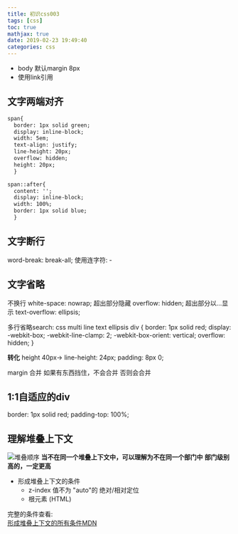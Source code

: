 ```yaml
---
title: 初识css003
tags: [css]
toc: true
mathjax: true
date: 2019-02-23 19:49:40
categories: css
---
```

* body 默认margin 8px
* 使用link引用

## 文字两端对齐
```html
span{
  border: 1px solid green;
  display: inline-block;
  width: 5em;
  text-align: justify;
  line-height: 20px;
  overflow: hidden;
  height: 20px;
  }

span::after{
  content: '';
  display: inline-block;
  width: 100%;
  border: 1px solid blue;
  }

```

## 文字断行
word-break: break-all;
使用连字符: -

## 文字省略
不换行
white-space: nowrap;
超出部分隐藏
overflow: hidden;
超出部分以...显示
text-overflow: ellipsis;

多行省略search:
css multi line text ellipsis
div {
border: 1px solid red;
display: -webkit-box;
-webkit-line-clamp: 2;
-webkit-box-orient: vertical;
overflow: hidden;
}

**转化**
height 40px->
line-height: 24px;
padding: 8px 0;

margin 合并
如果有东西挡住，不会合并
否则会合并

## 1:1自适应的div
border: 1px solid red;
padding-top: 100%;

## 理解堆叠上下文
![堆叠顺序](001.jpg "堆叠顺序")
**当不在同一个堆叠上下文中，可以理解为不在同一个部门中**
**部门级别高的，一定更高**
+ 形成堆叠上下文的条件
  + z-index 值不为 "auto"的 绝对/相对定位
  + 根元素 (HTML) 
   
完整的条件查看:  
[形成堆叠上下文的所有条件MDN](https://developer.mozilla.org/zh-CN/docs/Web/Guide/CSS/Understanding_z_index/The_stacking_context "堆叠上下文")
